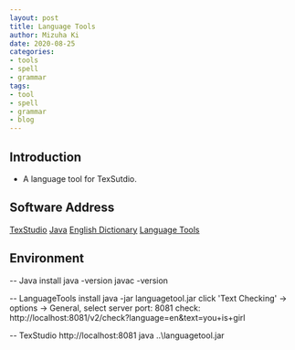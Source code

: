 ```yaml
---
layout: post
title: Language Tools
author: Mizuha Ki
date: 2020-08-25
categories:
- tools
- spell
- grammar
tags:
- tool
- spell
- grammar
- blog
---
```


## Introduction 
- A language tool for TexSutdio.

## Software Address
[TexStudio](http://texstudio.sourceforge.net/)
[Java](https://www.oracle.com/java/technologies/javase-downloads.html)
[English Dictionary](https://extensions.libreoffice.org/extensions/english-dictionaries)
[Language Tools](https://blog.csdn.net/yinqingwang/article/details/54583541)


## Environment
-- Java install
java -version
javac -version

-- LanguageTools install
java -jar languagetool.jar
click 'Text Checking' -> options -> General, select server port: 8081
check: http://localhost:8081/v2/check?language=en&text=you+is+girl

-- TexStudio
http://localhost:8081
java
..\languagetool.jar

